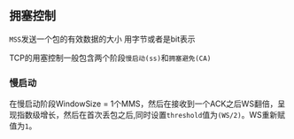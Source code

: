 ## 拥塞控制
`MSS`发送一个包的有效数据的大小 用字节或者是bit表示

TCP的用塞控制一般包含两个阶段`慢启动(ss)`和`拥塞避免(CA)`
### 慢启动
在慢启动阶段WindowSize = 1个MMS，然后在接收到一个ACK之后WS翻倍，呈现指数级增长，然后在首次丢包之后,同时设置`threshold`值为`(WS/2)`。WS重新赋值为`1`。